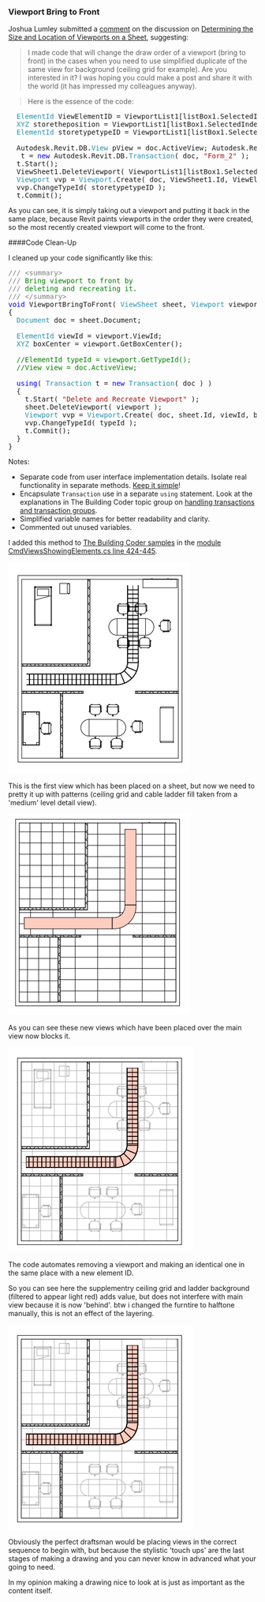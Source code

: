 <head>
<meta http-equiv="Content-Type" content="text/html; charset=utf-8">
<link rel="stylesheet" type="text/css" href="bc.css">
<script src="run_prettify.js" type="text/javascript"></script>
<!--
<script src="https://google-code-prettify.googlecode.com/svn/loader/run_prettify.js" type="text/javascript"></script>
-->
</head>

<!---

http://thebuildingcoder.typepad.com/blog/2014/04/determining-the-size-and-location-of-viewports-on-a-sheet.html#comment-3045289101

 #RevitAPI @AutodeskRevit #aec #bim #dynamobim @AutodeskForge

&ndash; 
...

-->

### Viewport Bring to Front

Joshua Lumley submitted
a [comment](http://thebuildingcoder.typepad.com/blog/2014/04/determining-the-size-and-location-of-viewports-on-a-sheet.html#comment-3045289101) on
the discussion on [Determining the Size and Location of Viewports on a Sheet](http://thebuildingcoder.typepad.com/blog/2014/04/determining-the-size-and-location-of-viewports-on-a-sheet.html),
suggesting:

> I made code that will change the draw order of a viewport (bring to front) in the cases when you need to use simplified duplicate of the same view for background (ceiling grid for example). Are you interested in it? I was hoping you could make a post and share it with the world (it has impressed my colleagues anyway).

> Here is the essence of the code:

<pre class="code">
&nbsp;&nbsp;<span style="color:#2b91af;">ElementId</span>&nbsp;ViewElementID&nbsp;=&nbsp;ViewportList1[listBox1.SelectedIndex].ViewId;
&nbsp;&nbsp;<span style="color:#2b91af;">XYZ</span>&nbsp;storetheposition&nbsp;=&nbsp;ViewportList1[listBox1.SelectedIndex].GetBoxCenter();
&nbsp;&nbsp;<span style="color:#2b91af;">ElementId</span>&nbsp;storetypetypeID&nbsp;=&nbsp;ViewportList1[listBox1.SelectedIndex].GetTypeId();
 
&nbsp;&nbsp;Autodesk.Revit.DB.<span style="color:#2b91af;">View</span>&nbsp;pView&nbsp;=&nbsp;doc.ActiveView;&nbsp;Autodesk.Revit.DB.<span style="color:#2b91af;">Transaction</span>
&nbsp;&nbsp;&nbsp;t&nbsp;=&nbsp;<span style="color:blue;">new</span>&nbsp;Autodesk.Revit.DB.<span style="color:#2b91af;">Transaction</span>(&nbsp;doc,&nbsp;<span style="color:#a31515;">&quot;Form_2&quot;</span>&nbsp;);
&nbsp;&nbsp;t.Start();
&nbsp;&nbsp;ViewSheet1.DeleteViewport(&nbsp;ViewportList1[listBox1.SelectedIndex]&nbsp;);
&nbsp;&nbsp;<span style="color:#2b91af;">Viewport</span>&nbsp;vvp&nbsp;=&nbsp;<span style="color:#2b91af;">Viewport</span>.Create(&nbsp;doc,&nbsp;ViewSheet1.Id,&nbsp;ViewElementID,&nbsp;storetheposition&nbsp;);
&nbsp;&nbsp;vvp.ChangeTypeId(&nbsp;storetypetypeID&nbsp;);
&nbsp;&nbsp;t.Commit();</pre>
</pre>

As you can see, it is simply taking out a viewport and putting it back in the same place, because Revit paints viewports in the order they were created, so the most recently created viewport will come to the front.


####<a name="2"></a>Code Clean-Up

I cleaned up your code significantly like this:

<pre class="code">
<span style="color:gray;">///</span><span style="color:green;">&nbsp;</span><span style="color:gray;">&lt;</span><span style="color:gray;">summary</span><span style="color:gray;">&gt;</span>
<span style="color:gray;">///</span><span style="color:green;">&nbsp;Bring&nbsp;viewport&nbsp;to&nbsp;front&nbsp;by&nbsp;</span>
<span style="color:gray;">///</span><span style="color:green;">&nbsp;deleting&nbsp;and&nbsp;recreating&nbsp;it.</span>
<span style="color:gray;">///</span><span style="color:green;">&nbsp;</span><span style="color:gray;">&lt;/</span><span style="color:gray;">summary</span><span style="color:gray;">&gt;</span>
<span style="color:blue;">void</span>&nbsp;ViewportBringToFront(&nbsp;<span style="color:#2b91af;">ViewSheet</span>&nbsp;sheet,&nbsp;<span style="color:#2b91af;">Viewport</span>&nbsp;viewport&nbsp;)
{
&nbsp;&nbsp;<span style="color:#2b91af;">Document</span>&nbsp;doc&nbsp;=&nbsp;sheet.Document;
 
&nbsp;&nbsp;<span style="color:#2b91af;">ElementId</span>&nbsp;viewId&nbsp;=&nbsp;viewport.ViewId;
&nbsp;&nbsp;<span style="color:#2b91af;">XYZ</span>&nbsp;boxCenter&nbsp;=&nbsp;viewport.GetBoxCenter();
 
&nbsp;&nbsp;<span style="color:green;">//ElementId&nbsp;typeId&nbsp;=&nbsp;viewport.GetTypeId();</span>
&nbsp;&nbsp;<span style="color:green;">//View&nbsp;view&nbsp;=&nbsp;doc.ActiveView;</span>
 
&nbsp;&nbsp;<span style="color:blue;">using</span>(&nbsp;<span style="color:#2b91af;">Transaction</span>&nbsp;t&nbsp;=&nbsp;<span style="color:blue;">new</span>&nbsp;<span style="color:#2b91af;">Transaction</span>(&nbsp;doc&nbsp;)&nbsp;)
&nbsp;&nbsp;{
&nbsp;&nbsp;&nbsp;&nbsp;t.Start(&nbsp;<span style="color:#a31515;">&quot;Delete&nbsp;and&nbsp;Recreate&nbsp;Viewport&quot;</span>&nbsp;);
&nbsp;&nbsp;&nbsp;&nbsp;sheet.DeleteViewport(&nbsp;viewport&nbsp;);
&nbsp;&nbsp;&nbsp;&nbsp;<span style="color:#2b91af;">Viewport</span>&nbsp;vvp&nbsp;=&nbsp;<span style="color:#2b91af;">Viewport</span>.Create(&nbsp;doc,&nbsp;sheet.Id,&nbsp;viewId,&nbsp;boxCenter&nbsp;);
&nbsp;&nbsp;&nbsp;&nbsp;vvp.ChangeTypeId(&nbsp;typeId&nbsp;);
&nbsp;&nbsp;&nbsp;&nbsp;t.Commit();
&nbsp;&nbsp;}
}
</pre>

Notes:

- Separate code from user interface implementation details. Isolate real functionality in separate methods. [Keep it simple](https://en.wikipedia.org/wiki/KISS_principle)!
- Encapsulate `Transaction` use in a separate `using` statement. Look at the explanations in The Building Coder topic group on [handling transactions and transaction groups](http://thebuildingcoder.typepad.com/blog/about-the-author.html#5.53).
- Simplified variable names for better readability and clarity.
- Commented out unused variables.

I added this method to [The Building Coder samples](https://github.com/jeremytammik/the_building_coder_samples) in the
[module CmdViewsShowingElements.cs line 424-445](https://github.com/jeremytammik/the_building_coder_samples/blob/master/BuildingCoder/BuildingCoder/CmdViewsShowingElements.cs#L424-L445).


![](viewport_bring_front_1_initial_view.jpg)

This is the first view which has been placed on a sheet, but now we need to pretty it up with patterns (ceiling grid and cable ladder fill taken from a 'medium' level detail view). 


![](viewport_bring_front_2_second_third_view.jpg)

As you can see these new views which have been placed over the main view now blocks it.

![](viewport_bring_front_3_reordering.jpg)

The code automates removing a viewport and making an identical one in the same place with a new element ID. 

So you can see here the supplementry ceiling grid and ladder background (filtered to appear light red) adds value, but does not interfere with main view because it is now 'behind'. btw i changed the furntire to halftone manually, this is not an effect of the layering.

![](viewport_bring_front_4_finished.jpg)

Obviously the perfect draftsman would be placing views in the correct sequence to begin with, but because the stylistic 'touch ups' are the last stages of making a drawing and you can never know in advanced what your going to need.

In my opinion making a drawing nice to look at is just as important as the content itself.




